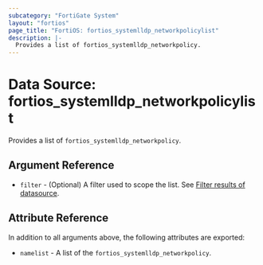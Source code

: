 ```yaml
---
subcategory: "FortiGate System"
layout: "fortios"
page_title: "FortiOS: fortios_systemlldp_networkpolicylist"
description: |-
  Provides a list of fortios_systemlldp_networkpolicy.
---
```


# Data Source: fortios_systemlldp_networkpolicylist
Provides a list of `fortios_systemlldp_networkpolicy`.

## Argument Reference

* `filter` - (Optional) A filter used to scope the list. See [Filter results of datasource](https://registry.terraform.io/providers/fortinetdev/fortios/latest/docs/guides/fgt_filter).

## Attribute Reference

In addition to all arguments above, the following attributes are exported:

* `namelist` -  A list of the `fortios_systemlldp_networkpolicy`.
